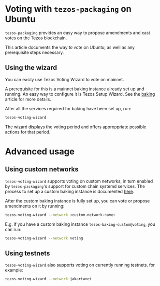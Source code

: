 <!--
   - SPDX-FileCopyrightText: 2022 Oxhead Alpha
   - SPDX-License-Identifier: LicenseRef-MIT-OA
   -->

# Voting with `tezos-packaging` on Ubuntu

`tezos-packaging` provides an easy way to propose amendments and cast votes on the Tezos blockchain.

This article documents the way to vote on Ubuntu, as well as any prerequisite steps necessary.

## Using the wizard

You can easily use Tezos Voting Wizard to vote on mainnet.

A prerequisite for this is a mainnet baking instance already set up and running. An easy way to configure
it is Tezos Setup Wizard. See the [baking](./baking.md#prerequisites) article for more details.

After all the services required for baking have been set up, run:

```bash
tezos-voting-wizard
```

The wizard displays the voting period and offers approppriate possible actions for that period.

# Advanced usage

## Using custom networks

`tezos-voting-wizard` supports voting on custom networks, in turn enabled by `tezos-packaging`'s
support for custom chain systemd services. The process to set up a custom baking instance is
documented [here](./baking.md#using-a-custom-chain).

After the custom baking instance is fully set up, you can vote or propose amendments on it by running:

```bash
tezos-voting-wizard --network <custom-network-name>
```

E.g. if you have a custom baking instance `tezos-baking-custom@voting`, you can run:

```bash
tezos-voting-wizard --network voting
```

## Using testnets

`tezos-voting-wizard` also supports voting on currently running testnets, for example:

```bash
tezos-voting-wizard --network jakartanet
```
